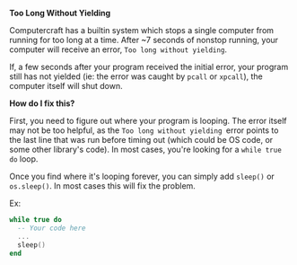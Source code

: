 **Too Long Without Yielding**

Computercraft has a builtin system which stops a single computer from running for too long at a time. After ~7 seconds of nonstop running, your computer will receive an error, `Too long without yielding`.

If, a few seconds after your program received the initial error, your program still has not yielded (ie: the error was caught by `pcall` or `xpcall`), the computer itself will shut down.

**How do I fix this?**

First, you need to figure out where your program is looping. The error itself may not be too helpful, as the `Too long without yielding `error points to the last line that was run before timing out (which could be OS code, or some other library's code). In most cases, you're looking for a `while true do` loop.

Once you find where it's looping forever, you can simply add `sleep()` or `os.sleep()`. In most cases this will fix the problem.

Ex:

```lua
while true do
  -- Your code here
  ...
  sleep()
end
```
